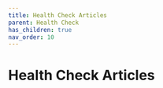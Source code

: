 ```yaml
---
title: Health Check Articles
parent: Health Check
has_children: true
nav_order: 10
---
```


# Health Check Articles